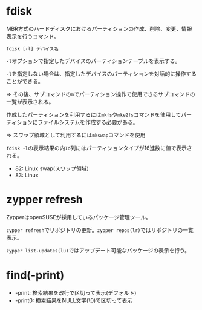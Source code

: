 # fdisk

MBR方式のハードディスクにおけるパーティションの作成、削除、変更、情報表示を行うコマンド。

```
fdisk [-l] デバイス名
```

`-l`オプションで指定したデバイスのパーティションテーブルを表示する。

`-l`を指定しない場合は、指定したデバイスのパーティションを対話的に操作することができる。

=> その後、サブコマンドの`m`でパーティション操作で使用できるサブコマンドの一覧が表示される。

作成したパーティションを利用するには`mkfs`や`mke2fs`コマンドを使用してパーティションにファイルシステムを作成する必要がある。

=> スワップ領域として利用するには`mkswap`コマンドを使用

`fdisk -l`の表示結果の内`Id`列にはパーティションタイプが16進数に値で表示される。

- 82: Linux swap(スワップ領域)
- 83: Linux

# zypper refresh

ZypperはopenSUSEが採用しているパッケージ管理ツール。

`zypper refresh`でリポジトリの更新。`zypper repos(lr)`ではリポジトリの一覧表示。

`zypper list-updates(lu)`ではアップデート可能なパッケージの表示を行う。

# find(-print)

- -print: 検索結果を改行で区切って表示(デフォルト)
- -print0: 検索結果をNULL文字(\0)で区切って表示

